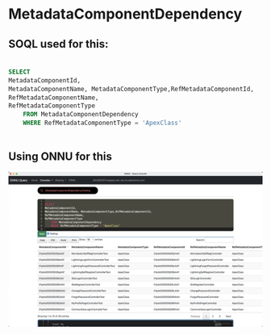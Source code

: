 # MetadataComponentDependency


## SOQL used for this:
```sql

SELECT 
MetadataComponentId,
MetadataComponentName, MetadataComponentType,RefMetadataComponentId,
RefMetadataComponentName,
RefMetadataComponentType
    FROM MetadataComponentDependency
    WHERE RefMetadataComponentType = 'ApexClass'



```

## Using ONNU for this

![!ONNU Metadata Dependency](img/metadatadependency-1.png)